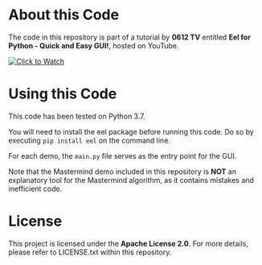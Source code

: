 # About this Code

The code in this repository is part of a tutorial by **0612 TV** entitled **Eel for Python - Quick and Easy GUI!**, hosted on YouTube.

[![Click to Watch](https://img.youtube.com/vi/8eeUV1RHkmw/0.jpg)](https://www.youtube.com/watch?v=8eeUV1RHkmw "Click to Watch")


# Using this Code

This code has been tested on Python 3.7.

You will need to install the eel package before running this code. Do so by executing `pip install eel` on the command line.

For each demo, the `main.py` file serves as the entry point for the GUI.

Note that the Mastermind demo included in this repository is **NOT** an explanatory tool for the Mastermind algorithm, as it contains mistakes and inefficient code. 


# License

This project is licensed under the **Apache License 2.0**. For more details, please refer to LICENSE.txt within this repository.